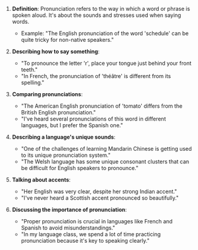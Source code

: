 1. **Definition**: Pronunciation refers to the way in which a word or phrase is spoken aloud. It's about the sounds and stresses used when saying words.

   - Example: "The English pronunciation of the word 'schedule' can be quite tricky for non-native speakers."

2. **Describing how to say something**:

   - "To pronounce the letter 'r', place your tongue just behind your front teeth."
   - "In French, the pronunciation of 'théâtre' is different from its spelling."

3. **Comparing pronunciations**:

   - "The American English pronunciation of 'tomato' differs from the British English pronunciation."
   - "I've heard several pronunciations of this word in different languages, but I prefer the Spanish one."

4. **Describing a language's unique sounds**:

   - "One of the challenges of learning Mandarin Chinese is getting used to its unique pronunciation system."
   - "The Welsh language has some unique consonant clusters that can be difficult for English speakers to pronounce."

5. **Talking about accents**:

   - "Her English was very clear, despite her strong Indian accent."
   - "I've never heard a Scottish accent pronounced so beautifully."

6. **Discussing the importance of pronunciation**:

   - "Proper pronunciation is crucial in languages like French and Spanish to avoid misunderstandings."
   - "In my language class, we spend a lot of time practicing pronunciation because it's key to speaking clearly."